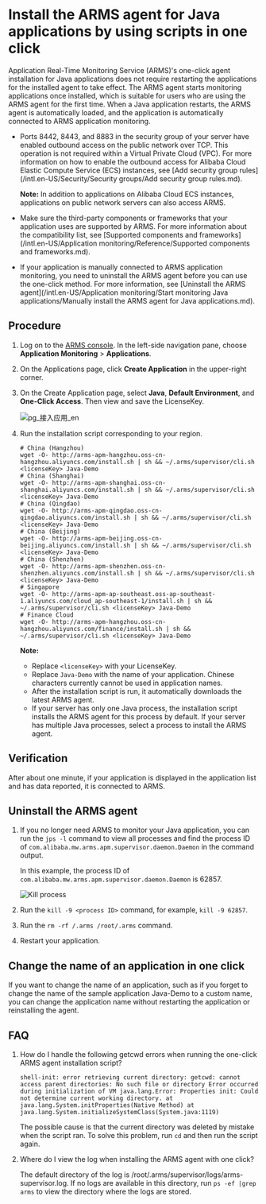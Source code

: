 # Install the ARMS agent for Java applications by using scripts in one click

Application Real-Time Monitoring Service \(ARMS\)'s one-click agent installation for Java applications does not require restarting the applications for the installed agent to take effect. The ARMS agent starts monitoring applications once installed, which is suitable for users who are using the ARMS agent for the first time. When a Java application restarts, the ARMS agent is automatically loaded, and the application is automatically connected to ARMS application monitoring.

-   Ports 8442, 8443, and 8883 in the security group of your server have enabled outbound access on the public network over TCP. This operation is not required within a Virtual Private Cloud \(VPC\). For more information on how to enable the outbound access for Alibaba Cloud Elastic Compute Service \(ECS\) instances, see [Add security group rules](/intl.en-US/Security/Security groups/Add security group rules.md).

    **Note:** In addition to applications on Alibaba Cloud ECS instances, applications on public network servers can also access ARMS.

-   Make sure the third-party components or frameworks that your application uses are supported by ARMS. For more information about the compatibility list, see [Supported components and frameworks](/intl.en-US/Application monitoring/Reference/Supported components and frameworks.md).
-   If your application is manually connected to ARMS application monitoring, you need to uninstall the ARMS agent before you can use the one-click method. For more information, see [Uninstall the ARMS agent](/intl.en-US/Application monitoring/Start monitoring Java applications/Manually install the ARMS agent for Java applications.md).

## Procedure

1.  Log on to the [ARMS console](https://arms-ap-southeast-1.console.aliyun.com/#/home). In the left-side navigation pane, choose **Application Monitoring** \> **Applications**.

2.  On the Applications page, click **Create Application** in the upper-right corner.

3.  On the Create Application page, select **Java**, **Default Environment**, and **One-Click Access**. Then view and save the LicenseKey.

    ![pg_接入应用_en](https://static-aliyun-doc.oss-accelerate.aliyuncs.com/assets/img/en-US/7619728061/p203193.png)

4.  Run the installation script corresponding to your region.

    ```
    # China (Hangzhou)
    wget -O- http://arms-apm-hangzhou.oss-cn-hangzhou.aliyuncs.com/install.sh | sh && ~/.arms/supervisor/cli.sh <licenseKey> Java-Demo
    # China (Shanghai)
    wget -O- http://arms-apm-shanghai.oss-cn-shanghai.aliyuncs.com/install.sh | sh && ~/.arms/supervisor/cli.sh <licenseKey> Java-Demo
    # China (Qingdao)
    wget -O- http://arms-apm-qingdao.oss-cn-qingdao.aliyuncs.com/install.sh | sh && ~/.arms/supervisor/cli.sh <licenseKey> Java-Demo
    # China (Beijing)
    wget -O- http://arms-apm-beijing.oss-cn-beijing.aliyuncs.com/install.sh | sh && ~/.arms/supervisor/cli.sh <licenseKey> Java-Demo
    # China (Shenzhen)
    wget -O- http://arms-apm-shenzhen.oss-cn-shenzhen.aliyuncs.com/install.sh | sh && ~/.arms/supervisor/cli.sh <licenseKey> Java-Demo
    # Singapore
    wget -O- http://arms-apm-ap-southeast.oss-ap-southeast-1.aliyuncs.com/cloud_ap-southeast-1/install.sh | sh && ~/.arms/supervisor/cli.sh <licenseKey> Java-Demo
    # Finance Cloud
    wget -O- http://arms-apm-hangzhou.oss-cn-hangzhou.aliyuncs.com/finance/install.sh | sh && ~/.arms/supervisor/cli.sh <licenseKey> Java-Demo
    ```

    **Note:**

    -   Replace `<licenseKey>` with your LicenseKey.
    -   Replace `Java-Demo` with the name of your application. Chinese characters currently cannot be used in application names.
    -   After the installation script is run, it automatically downloads the latest ARMS agent.
    -   If your server has only one Java process, the installation script installs the ARMS agent for this process by default. If your server has multiple Java processes, select a process to install the ARMS agent.

## Verification

After about one minute, if your application is displayed in the application list and has data reported, it is connected to ARMS.

## Uninstall the ARMS agent

1.  If you no longer need ARMS to monitor your Java application, you can run the `jps -l` command to view all processes and find the process ID of `com.alibaba.mw.arms.apm.supervisor.daemon.Daemon` in the command output.

    In this example, the process ID of `com.alibaba.mw.arms.apm.supervisor.daemon.Daemon` is 62857.

    ![Kill process](https://static-aliyun-doc.oss-accelerate.aliyuncs.com/assets/img/en-US/4872485951/p43111.png)

2.  Run the `kill -9 <process ID>` command, for example, `kill -9 62857`.

3.  Run the `rm -rf /.arms /root/.arms` command.

4.  Restart your application.


## Change the name of an application in one click

If you want to change the name of an application, such as if you forget to change the name of the sample application Java-Demo to a custom name, you can change the application name without restarting the application or reinstalling the agent.

## FAQ

1.  How do I handle the following getcwd errors when running the one-click ARMS agent installation script?

    ```
    shell-init: error retrieving current directory: getcwd: cannot access parent directories: No such file or directory Error occurred during initialization of VM java.lang.Error: Properties init: Could not determine current working directory. at java.lang.System.initProperties(Native Method) at java.lang.System.initializeSystemClass(System.java:1119)
    ```

    The possible cause is that the current directory was deleted by mistake when the script ran. To solve this problem, run `cd` and then run the script again.

2.  Where do I view the log when installing the ARMS agent with one click?

    The default directory of the log is /root/.arms/supervisor/logs/arms-supervisor.log. If no logs are available in this directory, run `ps -ef |grep arms` to view the directory where the logs are stored.


